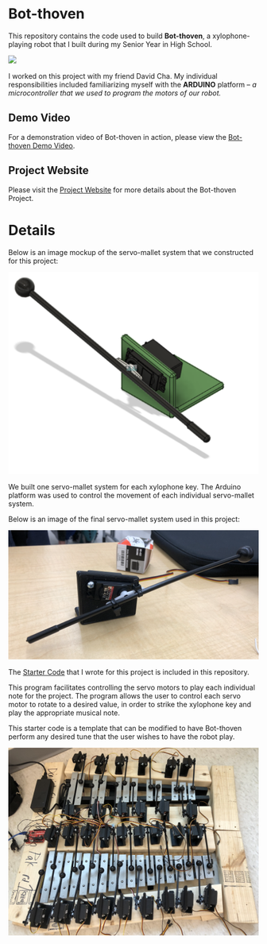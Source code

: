 # Bot-thoven

This repository contains the code used to build **Bot-thoven**, a xylophone-playing robot that I built during my Senior Year in High School. 

![](img/demo.gif)

I worked on this project with my friend David Cha. My individual responsibilities included familiarizing myself with the **ARDUINO** platform – *a microcontroller that we used to program the motors of our robot.*

## Demo Video
For a demonstration video of Bot-thoven in action, please view the [Bot-thoven Demo Video](https://youtu.be/9Ag7zkTR_XE).

## Project Website
Please visit the [Project Website](https://hackaday.io/project/167574-bot-thoven-a-robot-musician) for more details about the Bot-thoven Project.

# Details

Below is an image mockup of the servo-mallet system that we constructed for this project:

![Servo Mallet System Mockup](img/cadmockup.png)

We built one servo-mallet system for each xylophone key. The Arduino platform was used to control the movement of each individual servo-mallet system. 

Below is an image of the final servo-mallet system used in this project:

![Servo Mallet System](img/servomallet.png)


The [Starter Code](bot-thoven_starter.ino) that I wrote for this project is included in this repository. 

This program facilitates controlling the servo motors to play each individual note for the project. The program allows the user to control each servo motor to rotate to a desired value, in order to strike the xylophone key and play the appropriate musical note.

This starter code is a template that can be modified to have Bot-thoven perform any desired tune that the user wishes to have the robot play.

![Bot-thoven Image](img/fullview.png)




